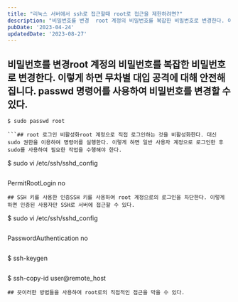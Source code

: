 ```yaml
---
title: "리눅스 서버에서 ssh로 접근할때 root로 접근을 제한하려면?"
description: "비밀번호를 변경  root 계정의 비밀번호를 복잡한 비밀번호로 변경한다. 이렇게 하면 무차별 대입 공격에 대해 안전해집니다. passwd 명령어를 사용하여 비밀번호를 변경할 수 있다.  $ sudo passwd root    root 로그인 비활성화  root 계정으로 직접 로그인하는..."
pubDate: '2023-04-24'
updatedDate: '2023-08-27'
---
```


## 비밀번호를 변경root 계정의 비밀번호를 복잡한 비밀번호로 변경한다. 이렇게 하면 무차별 대입 공격에 대해 안전해집니다. passwd 명령어를 사용하여 비밀번호를 변경할 수 있다.
```
$ sudo passwd root

```## root 로그인 비활성화root 계정으로 직접 로그인하는 것을 비활성화한다. 대신 sudo 권한을 이용하여 명령어를 실행한다. 이렇게 하면 일반 사용자 계정으로 로그인한 후 sudo를 사용하여 필요한 작업을 수행해야 한다.
```
$ sudo vi /etc/ssh/sshd_config

```위 명령어로 sshd_config 파일을 열어 다음과 같은 설정을 추가한다.
```
PermitRootLogin no

```이제 root계정으로 ssh로그인이 불가능해진다.
## SSH 키를 사용한 인증SSH 키를 사용하여 root 계정으로의 로그인을 차단한다. 이렇게 하면 인증된 사용자만 SSH로 서버에 접근할 수 있다.
```
$ sudo vi /etc/ssh/sshd_config

```위 명령어로 sshd_config 파일을 열어 다음과 같은 설정을 추가한다.
```
PasswordAuthentication no

```이제 비밀번호 인증을 차단하고 SSH 키를 사용하여 로그인합니다. 다음과 같이 명령어를 입력하여 키를 생성한다.
```
$ ssh-keygen

```그리고 키를 원격 서버의 ~/.ssh/authorized_keys 파일에 복사한다.
```
$ ssh-copy-id user@remote_host

```위 예시에서 user는 원격 서버에 접근할 수 있는 사용자 이름을 나타낸다. 이제 해당 사용자로 SSH로 서버에 접속할 때만 root 계정으로의 로그인이 가능하다.
## 끗이러한 방법들을 사용하여 root로의 직접적인 접근을 막을 수 있다.